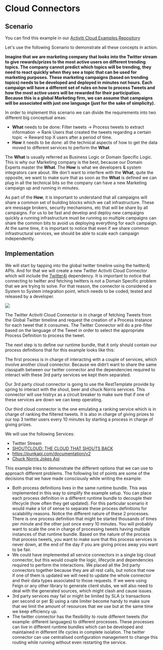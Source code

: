 # Cloud Connectors

## Scenario

You can find this example in our [Activiti Cloud Examples Repository](http://github.com/activiti/activiti-cloud-examples/twitter-process-example)

Let's use the following Scenario to demonstrate all these concepts in action.

**Imagine that we are marketing company that looks into the Twitter stream to give rewards/prizes to the most active users on different trending topics. The company cannot predict which topics will be trending, they need to react quickly when they see a topic that can be used for marketing purposes. These marketing campaigns (based on trending topics) needs to be developed and deployed in minutes not hours. Each campaign will have a different set of rules on how to process Tweets and how the most active users will be rewarded for their participation. Because this is a global Marketing firm, we can assume that campaigns will be associated with just one language (just for the sake of simplicity).**

In order to implement this scenario we can divide the requirements into two different big conceptual areas:
- **What** needs to be done: Filter tweets -> Process tweets to extract information -> Rank Users that created the tweets regarding a certain topic -> Reward top X users after a period of time.
- **How** it needs to be done: all the technical aspects of how to get the data moved to different services to perform the **What**

The **What** is usually referred as Business Logic or Domain Specific Logic. This is why our Marketing company is the best, because our Domain Experts master the **What**.
The **How** is what we developers & system integrators care about. We don't want to interfere with the **What**, quite the opposite, we want to make sure that as soon as the **What** is defined we can plug in all the technical bits so the company can have a new Marketing campaign up and running in minutes.

As part of the **How**, it is important to understand that all campaigns will share a common set of building blocks which we call infrastructure. These are message brokers, security mechanisms, etc that will be share by all campaigns. For us to be fast and develop and deploy new campaigns quickly a running infrastructure must be running so multiple campaigns can share the common bits to avoid us deploying everything for each campaign. At the same time, it is important to notice that even if we share common infrastructural services, we should be able to scale each campaign independently.

## Implementation



We will start by tapping into the global twitter timeline using the twitter4j APIs. And for that we will create a new Twitter Activiti Cloud Connector which will include the [Twitter4j]() dependency. It is important to notice that connecting to twitter and fetching twitters is not a Domain Specific problem that we are trying to solve. For that reason, the connector is considered a System to System integration point, which needs to be coded, tested and released by a developer.

![](/assets/TwitterActivitiCloudConnector.png)

The Twitter Activiti Cloud Connector is in charge of fetching Tweets from the Global Twitter timeline and request the creation of a Process Instance for each tweet that it consumes. The Twitter Connector will do a pre-filter based on the language of the Tweet in order to select the appropriate Process Definition to process the tweet. 



The next step is to define our runtime bundle, that it only should contain our process definitions that for this example looks like this:

The first process is in charge of interacting with a couple of services, which involve another cloud connector. Because we didn’t want to share the same classpath between our twitter connector and the dependencies required to interact with these 3rd party services we kept them separated.

Our 3rd party cloud connector is going to use the RestTemplate provide by spring to interact with the shout, beer and chuck Norris services. This connector will use histryx as a circuit breaker to make sure that if one of these services are down we can keep operating.

Our third cloud connector is the one emulating a ranking service which is in charge of ranking the filtered tweets. It is also in charge of giving prizes to our top 3 twitter users every 10 minutes by starting a process in charge of giving prizes.


We will use the following Services:
- Twitter Stream
- [SHOUTCLOUD: THE CLOUD THAT SHOUTS BACK](http://shoutcloud.io)
- https://punkapi.com/documentation/v2
- [Chuck Norris Jokes Api](https://api.chucknorris.io)


This example tries to demonstrate the different options that we can use to approach different problems. The following list of points are some of the decisions that we have made consciously while writing the example:
* Both process definitions lives in the same runtime bundle. This was implemented in this way to simplify the example setup. You can place each process definition in a different runtime bundle to decouple their lifecycle (how often they get updated). For this particular scenario it would make a lot of sense to separate these process definitions for scalability reasons. Notice the different nature of these 2 processes. There is one process definition that might be started thousands of times per minute and the other just once every 10 minutes. You will probably want to scale the one in charge of processing tweets having multiple instances of that runtime bundle. Based on the nature of the process that process tweets, you want to make sure that this process services is never down, at the end of the day if you are giving prices away you want to be fair.
* We could have implemented all service connectors in a single big cloud connector, but this would couple the logic, lifecycle and dependencies required to perform the interactions. We placed all the 3rd party connectors together because they are all rest calls, but notice that now if one of them is updated we will need to update the whole connector and their data types associated to those requests.  If we were using Feign or any other library to generate client stubs, we will also need to deal with the generated sources, which might clash and cause issues.
* 3rd party services may fail or might be limited by SLA (x transactions per second or per $) using a rate limiter become handy to make sure that we limit the amount of resources that we use but at the same time we keep efficiency up.
* The twitter connector has the flexibility to route different tweets (for example: different languages) to different processes. These processes can live in different runtime bundles which can be developed and maintained in different life cycles in complete isolation. The twitter connector can use centralised configuration management to change this routing while running without even restarting the service.
